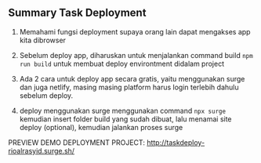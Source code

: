 ## Summary Task Deployment

1. Memahami fungsi deployment supaya orang lain dapat mengakses app kita dibrowser

2. Sebelum deploy app, diharuskan untuk menjalankan command build `npm run build` untuk membuat deploy environtment didalam project

3. Ada 2 cara untuk deploy app secara gratis, yaitu menggunakan surge dan juga netlify, masing masing platform harus login terlebih dahulu sebelum deploy.

4. deploy menggunakan surge menggunakan command `npx surge` kemudian insert folder build yang sudah dibuat, lalu menamai site deploy (optional), kemudian jalankan proses surge

PREVIEW DEMO DEPLOYMENT PROJECT: http://taskdeploy-rioalrasyid.surge.sh/
